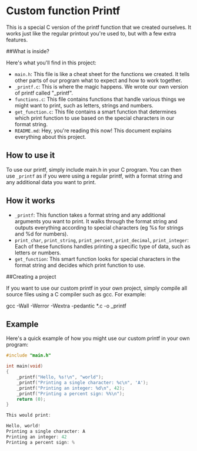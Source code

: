 # Custom function Printf

This is a special C version of the printf function that we created ourselves. It works just like the regular printout you're used to, but with a few extra features.

##What is inside?

Here's what you'll find in this project:

- `main.h`: This file is like a cheat sheet for the functions we created. It tells other parts of our program what to expect and how to work together.
- `_printf.c`: This is where the magic happens. We wrote our own version of printf called "_printf".
- `functions.c`: This file contains functions that handle various things we might want to print, such as letters, strings and numbers.
- `get_function.c`: This file contains a smart function that determines which print function to use based on the special characters in our format string.
- `README.md`: Hey, you're reading this now! This document explains everything about this project.

## How to use it

To use our printf, simply include main.h in your C program. You can then use `_printf` as if you were using a regular printf, with a format string and any additional data you want to print.

## How it works

- `_printf`: This function takes a format string and any additional arguments you want to print. It walks through the format string and outputs everything according to special characters (eg %s for strings and %d for numbers).
- `print_char`, `print_string`, `print_percent`, `print_decimal`, `print_integer`: Each of these functions handles printing a specific type of data, such as letters or numbers.
- `get_function`: This smart function looks for special characters in the format string and decides which print function to use.

##Creating a project

If you want to use our custom printf in your own project, simply compile all source files using a C compiler such as gcc. For example:

gcc -Wall -Werror -Wextra -pedantic *.c -o _printf


## Example

Here's a quick example of how you might use our custom printf in your own program:

```c
#include "main.h"

int main(void)
{
    _printf("Hello, %s!\n", "world");
    _printf("Printing a single character: %c\n", 'A');
    _printf("Printing an integer: %d\n", 42);
    _printf("Printing a percent sign: %%\n");
    return (0);
}

This would print:

Hello, world!
Printing a single character: A
Printing an integer: 42
Printing a percent sign: %

